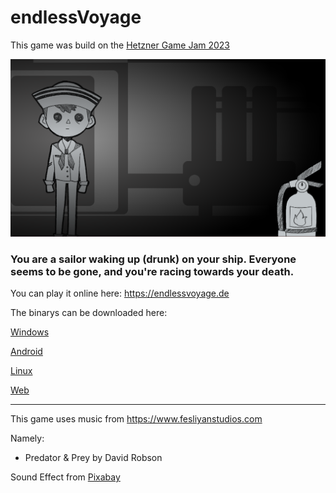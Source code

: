 # endlessVoyage
This game was build on the [Hetzner Game Jam 2023](https://gamejam.hetzner.com)

![](gameScreenhot.png)

### You are a sailor waking up (drunk) on your ship. Everyone seems to be gone, and you're racing towards your death.

You can play it online here: https://endlessvoyage.de

The binarys can be downloaded here: 

[Windows](https://endlessvoyage.de/bin/endlessvoyage_windows.zip)

[Android](https://endlessvoyage.de/bin/endlessvoyage_android.zip)

[Linux](https://endlessvoyage.de/bin/endlessvoyage_linux.zip)

[Web](https://endlessvoyage.de/bin/endlessvoyage_web.zip)

---

This game uses music from https://www.fesliyanstudios.com

Namely:
- Predator & Prey by David Robson

Sound Effect from <a href="https://pixabay.com/sound-effects/?utm_source=link-attribution&utm_medium=referral&utm_campaign=music&utm_content=30253">Pixabay</a>
